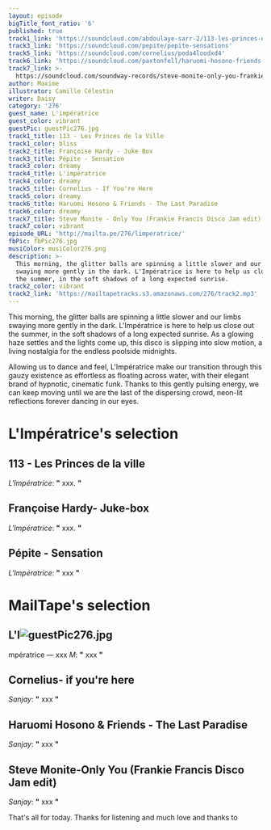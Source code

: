 ```yaml
---
layout: episode
bigTitle_font_ratio: '6'
published: true
track1_link: 'https://soundcloud.com/abdoulaye-sarr-2/113-les-princes-de-la-ville'
track3_link: 'https://soundcloud.com/pepite/pepite-sensations'
track5_link: 'https://soundcloud.com/cornelius/poda4loodxd4'
track6_link: 'https://soundcloud.com/paxtonfell/haruomi-hosono-friends-the-last-paradise'
track7_link: >-
  https://soundcloud.com/soundway-records/steve-monite-only-you-frankie-francis-disco-jam-edit-1
author: Maxime
illustrator: Camille Célestin
writer: Daisy
category: '276'
guest_name: L'impératrice
guest_color: vibrant
guestPic: guestPic276.jpg
track1_title: 113 - Les Princes de la Ville
track1_color: bliss
track2_title: Françoise Hardy - Juke Box
track3_title: Pépite - Sensation
track3_color: dreamy
track4_title: L'impératrice
track4_color: dreamy
track5_title: Cornelius - If You're Here
track5_color: dreamy
track6_title: Haruomi Hosono & Friends - The Last Paradise
track6_color: dreamy
track7_title: Steve Monite - Only You (Frankie Francis Disco Jam edit)
track7_color: vibrant
episode_URL: 'http://mailta.pe/276/limperatrice/'
fbPic: fbPic276.jpg
musiColor: musiColor276.png
description: >-
  This morning, the glitter balls are spinning a little slower and our limbs
  swaying more gently in the dark. L'Impératrice is here to help us close out
  the summer, in the soft shadows of a long expected sunrise.
track2_color: vibrant
track2_link: 'https://mailtapetracks.s3.amazonaws.com/276/track2.mp3'
---
```

<p id="introduction">This morning, the glitter balls are spinning a little slower and our limbs swaying more gently in the dark. L'Impératrice is here to help us close out the summer, in the soft shadows of a long expected sunrise. As a glowing haze settles and the lights come up, this disco is slipping into slow motion, a living nostalgia for the endless poolside midnights.</p>
<p>Allowing us to dance and feel, L'Impératrice make our transition through this gauzy existence as effortless as floating across water, with their elegant brand of hypnotic, cinematic funk. Thanks to this gently pulsing energy, we can keep moving until we are the last of the dispersing crowd, neon-lit reflections forever dancing in our eyes.</p> 


# L'Impératrice's selection


## 113 - Les Princes de la ville
_L'Impératrice_: **"** xxx. **"**

## Françoise Hardy- Juke-box
_L'Impératrice_: **"** xxx. **"**

## Pépite - Sensation
_L'Impératrice_: **"** xxx **"**


# MailTape's selection

## L'I![guestPic276.jpg]({{site.baseurl}}/img/guestPic276.jpg)
mpératrice — xxx
_M_: **"** xxx **"**

## Cornelius- if you're here
_Sanjay_: **"** xxx **"**

## Haruomi Hosono & Friends - The Last Paradise
_Sanjay_: **"** xxx **"**

## Steve Monite-Only You (Frankie Francis Disco Jam edit)
_Sanjay_: **"** xxx **"**

<p id="outroduction">That's all for today. Thanks for listening and much love and thanks to </p>
